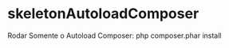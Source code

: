 skeletonAutoloadComposer
========================

Rodar Somente o Autoload Composer: php composer.phar install
